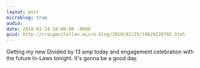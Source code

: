 ```yaml
---
layout: post
microblog: true
audio: 
date: 2010-02-24 18:00:00 -0600
guid: http://craigmcclellan.micro.blog/2010/02/25/t9629220785.html
---
```

Getting my new Divided by 13 amp today and engagement celebration with the future In-Laws tonight.  It's gonna be a good day.
